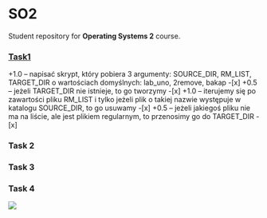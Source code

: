 # SO2

Student repository for **Operating Systems 2** course.

### [Task1](/lab1)
+1.0 – napisać skrypt, który pobiera 3 argumenty: SOURCE_DIR, RM_LIST, TARGET_DIR o wartościach domyślnych: lab_uno, 2remove, bakap -[x]
+0.5 – jeżeli TARGET_DIR nie istnieje, to go tworzymy -[x]
+1.0 – iterujemy się po zawartości pliku RM_LIST i tylko jeżeli plik o takiej nazwie występuje w katalogu SOURCE_DIR, to go usuwamy -[x]
+0.5 – jeżeli jakiegoś pliku nie ma na liście, ale jest plikiem regularnym, to przenosimy go do TARGET_DIR -[x]
### Task 2

### Task 3

### Task 4



![](https://cdn.discordapp.com/attachments/1071914685416341654/1084238637920698519/i8wiq9ddhrx71.png)
